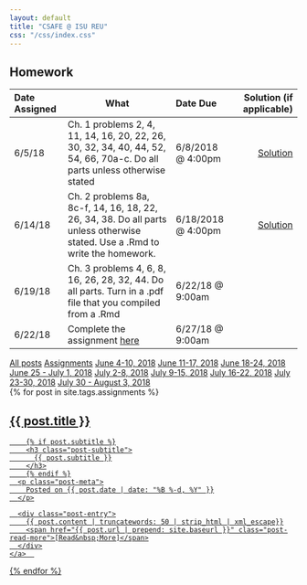 ```yaml
---
layout: default
title: "CSAFE @ ISU REU"
css: "/css/index.css"
---
```


## Homework 

Date Assigned | What | Date Due | Solution (if applicable)  
:-------------|------|:-------- | ---:
6/5/18        | Ch. 1 problems 2, 4, 11, 14, 16, 20, 22, 26, 30, 32, 34, 40, 44, 52, 54, 66, 70a-c. Do all parts unless otherwise stated | 6/8/2018 @ 4:00pm | [Solution](static/homework/soln-assn-1.html)
6/14/18    | Ch. 2 problems 8a, 8c-f, 14, 16, 18, 22, 26, 34, 38. Do all parts unless otherwise stated. Use a .Rmd to write the homework. | 6/18/2018 @ 4:00pm | [Solution](static/homework/soln-assn-2.html)
6/19/18 | Ch. 3 problems 4, 6, 8, 16, 26, 28, 32, 44. Do all parts. Turn in a .pdf file that you compiled from a .Rmd | 6/22/18 @ 9:00am 
6/22/18 | Complete the assignment [here](static/homework/assn-4.html) | 6/27/18 @ 9:00am 





<div class="list-filters">
  <a href="/reu18" class="list-filter">All posts</a>
  <a href="/reu18/assignments" class="list-filter filter-selected">Assignments</a>
  <a href="/reu18/week1" class="list-filter">June 4-10, 2018</a>
  <a href="/reu18/week2" class="list-filter">June 11-17, 2018</a>
  <a href="/reu18/week3" class="list-filter">June 18-24, 2018</a>
  <a href="/reu18/week4" class="list-filter">June 25 - July 1, 2018</a>
  <a href="/reu18/week5" class="list-filter">July 2-8, 2018</a>
  <a href="/reu18/week6" class="list-filter">July 9-15, 2018</a>
  <a href="/reu18/week7" class="list-filter">July 16-22, 2018</a>
  <a href="/reu18/week8" class="list-filter">July 23-30, 2018</a>
    <a href="/reu18/week8" class="list-filter">July 30 - August 3, 2018</a>
</div>

<div class="posts-list">
  {% for post in site.tags.assignments %}
  <article>
    <a class="post-preview" href="{{ post.url | prepend: site.baseurl }}">
	    <h2 class="post-title">{{ post.title }}</h2>
	
	    {% if post.subtitle %}
	    <h3 class="post-subtitle">
	      {{ post.subtitle }}
	    </h3>
	    {% endif %}
      <p class="post-meta">
        Posted on {{ post.date | date: "%B %-d, %Y" }}
      </p>

      <div class="post-entry">
        {{ post.content | truncatewords: 50 | strip_html | xml_escape}}
        <span href="{{ post.url | prepend: site.baseurl }}" class="post-read-more">[Read&nbsp;More]</span>
      </div>
    </a>  
   </article>
  {% endfor %}
</div>